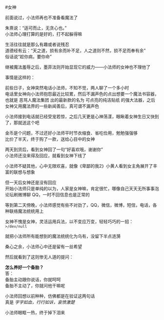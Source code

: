 #女神

前面说过，小法师再也不准备看魔法了

朱熹说：“适可而止，无贪心也。”   
小法师心理打算的是好的，打不起躲得嘛

生活往往就是那么有趣或者说残忍  
道德经有云：“天之道，损有余而补不足，人之道则不然，损不足而奉有余”  
俗话说“趁你病，要你命”    

继被魔法羞辱之后，墨菲法则开始显现它的威力——小法师的女神也不理他了

事情是这样的：  

前些日子，女神突然电话小法师，不知不觉，两人聊了一个多小时   
电话里女神向小法师抱怨最近比较累，然后不漏声色的点出想要一个魔法书容器，也就是 恶骂人魔法集团 出的最新款的名为 可点亮的纯洁贴纸 的强大法器，之后女神又用魔法界的一些新闻善后，真可谓不漏声色    

小法师接到电话就已经受宠若惊，之后几天更是心神荡漾，眼瞅着女神生日又快到了，那就送这个吧   

金币是个问题，不过还好小法师平时节衣缩食、省吃俭用，勉勉强强够      
比价了半天，终于购了一款，送给心目中的女神  

两天到货后，看到女神回了一句“好喜欢哦，谢谢你”  
小法师还没来得及回应，就看到女神下线了

小法师不疑其他，心中无限欢喜，就像《卑鄙的我2》小黄人看到女主角展开了丰富的联想与想象  

但一天后女神还是没有回应  
开始小法师只是单纯的以为，人家是女神嘛，肯定很忙，哪像自己天天无所事事泡论坛刷微博聊 QQ，一时不回信息也是正常的   

等到第二天傍晚，小法师感觉有些不对劲了，QQ，微信，微博，短信，电话，各种联络魔法统统用上  

女神不愧是女神，灵活运用兵法，以不变应万变，轻轻巧巧的一招：  
`>/dev/null`

就把小法师所有能想到的魔法统统化为乌有，没留下半点涟漪  

桑心之余，小法师心中还是留有一丝希望  

然后就看到了这则惨无人道的提问：  

**怎么养好一个备胎？**   
答：   
备胎主动跟你说话，你就呵呵  
备胎不主动了，你就问他干嘛呢  

小法师回想以前种种，仿佛都是在验证这两句话  
真是 *字字如血，行行如诉，哀愤激楚*  

小法师眼眶一热，终于掉下泪来
